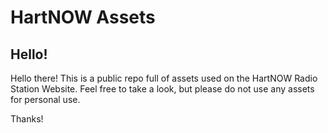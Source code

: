 # HartNOW Assets

<h2>Hello!</h2>
Hello there! This is a public repo full of assets used on the HartNOW Radio Station Website. Feel free to take a look, but please do not use any assets for personal use.

Thanks!
